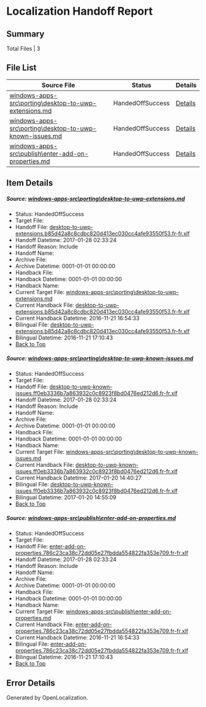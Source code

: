 # <a name='report-top'></a> Localization Handoff Report

## Summary
 Total Files | 3

## File List
 Source File | Status | Details 
 ----------- | ------ | ------- 
 [windows-apps-src\porting\desktop-to-uwp-extensions.md](https://cpubwin.visualstudio.com/windows-uwp/_git/windows-uwp/commit/da14269cf4c1301a70c10207737edf2a8f945873?path=windows-apps-src%2Fporting%2Fdesktop-to-uwp-extensions.md&_a=contents) | HandedOffSuccess | [Details](#07c9763c4b112909d0daf29d09e12360547a3bbc4642)
 [windows-apps-src\porting\desktop-to-uwp-known-issues.md](https://cpubwin.visualstudio.com/windows-uwp/_git/windows-uwp/commit/7185f7361ffac3cf92c37ed0dda47aaf5e1f6ab2?path=windows-apps-src%2Fporting%2Fdesktop-to-uwp-known-issues.md&_a=contents) | HandedOffSuccess | [Details](#1f0a987ce13493db51bf1d16322e4eb6f47d818d4643)
 [windows-apps-src\publish\enter-add-on-properties.md](https://cpubwin.visualstudio.com/windows-uwp/_git/windows-uwp/commit/b5e14558cb528a414b2e95e244611956f5578f87?path=windows-apps-src%2Fpublish%2Fenter-add-on-properties.md&_a=contents) | HandedOffSuccess | [Details](#65bb276c4f3bf0c4582e02ac812687eb7bcb0b494819)

## Item Details
##### <a name='07c9763c4b112909d0daf29d09e12360547a3bbc4642'></a> Source: [windows-apps-src\porting\desktop-to-uwp-extensions.md](https://cpubwin.visualstudio.com/windows-uwp/_git/windows-uwp/commit/da14269cf4c1301a70c10207737edf2a8f945873?path=windows-apps-src%2Fporting%2Fdesktop-to-uwp-extensions.md&_a=contents)
* Status: HandedOffSuccess
* Target File: 
* Handoff File: [desktop-to-uwp-extensions.b85d42a8c8cdbc820d413ec030cc4afe93550f53.fr-fr.xlf](https://cpubwin.visualstudio.com/windows-uwp/_git/WDCLib.handoff/commit/980af3632f1e9f11c5331b3d8375c8a87d5bf331?path=ol-handoff%2Fcpubwin%2Fwindows-uwp.fr-fr%2Fmaster%2Fdesktop-to-uwp-extensions.b85d42a8c8cdbc820d413ec030cc4afe93550f53.fr-fr.xlf&_a=contents)
* Handoff Datetime: 2017-01-28 02:33:24
* Handoff Reason: Include
* Handoff Name: 
* Archive File: 
* Archive Datetime: 0001-01-01 00:00:00
* Handback File: 
* Handback Datetime: 0001-01-01 00:00:00
* Handback Name: 
* Current Target File: [windows-apps-src\porting\desktop-to-uwp-extensions.md](https://cpubwin.visualstudio.com/windows-uwp/_git/windows-uwp.fr-fr/commit/b499722b387bb5bf9961078746547751e280aace?path=windows-apps-src%2Fporting%2Fdesktop-to-uwp-extensions.md&_a=contents)
* Current Handback File: [desktop-to-uwp-extensions.b85d42a8c8cdbc820d413ec030cc4afe93550f53.fr-fr.xlf](https://cpubwin.visualstudio.com/windows-uwp/_git/WDCLib.handback/commit/a2b58f321961fe8e5a80c86cd6d53f983c3d6f0e?path=ol-handback%2Fcpubwin%2Fwindows-uwp.fr-fr%2Fmaster%2Fdesktop-to-uwp-extensions.b85d42a8c8cdbc820d413ec030cc4afe93550f53.fr-fr.xlf&_a=contents)
* Current Handback Datetime: 2016-11-21 16:54:33
* Bilingual File: [desktop-to-uwp-extensions.b85d42a8c8cdbc820d413ec030cc4afe93550f53.fr-fr.xlf](https://cpubwin.visualstudio.com/windows-uwp/_git/WDCLib.handback/commit/a2b58f321961fe8e5a80c86cd6d53f983c3d6f0e?path=ol-handback%2Fcpubwin%2Fwindows-uwp.fr-fr%2Fmaster%2Fdesktop-to-uwp-extensions.b85d42a8c8cdbc820d413ec030cc4afe93550f53.fr-fr.xlf&_a=contents)
* Bilingual Datetime: 2016-11-21 17:10:43
* [Back to Top](#report-top)

##### <a name='1f0a987ce13493db51bf1d16322e4eb6f47d818d4643'></a> Source: [windows-apps-src\porting\desktop-to-uwp-known-issues.md](https://cpubwin.visualstudio.com/windows-uwp/_git/windows-uwp/commit/7185f7361ffac3cf92c37ed0dda47aaf5e1f6ab2?path=windows-apps-src%2Fporting%2Fdesktop-to-uwp-known-issues.md&_a=contents)
* Status: HandedOffSuccess
* Target File: 
* Handoff File: [desktop-to-uwp-known-issues.ff0eb3336b7a863932c0c8923f8bd0476ed212d6.fr-fr.xlf](https://cpubwin.visualstudio.com/windows-uwp/_git/WDCLib.handoff/commit/980af3632f1e9f11c5331b3d8375c8a87d5bf331?path=ol-handoff%2Fcpubwin%2Fwindows-uwp.fr-fr%2Fmaster%2Fdesktop-to-uwp-known-issues.ff0eb3336b7a863932c0c8923f8bd0476ed212d6.fr-fr.xlf&_a=contents)
* Handoff Datetime: 2017-01-28 02:33:24
* Handoff Reason: Include
* Handoff Name: 
* Archive File: 
* Archive Datetime: 0001-01-01 00:00:00
* Handback File: 
* Handback Datetime: 0001-01-01 00:00:00
* Handback Name: 
* Current Target File: [windows-apps-src\porting\desktop-to-uwp-known-issues.md](https://cpubwin.visualstudio.com/windows-uwp/_git/windows-uwp.fr-fr/commit/f65a0178c7caffc8c106bec649216bb53dba5c89?path=windows-apps-src%2Fporting%2Fdesktop-to-uwp-known-issues.md&_a=contents)
* Current Handback File: [desktop-to-uwp-known-issues.ff0eb3336b7a863932c0c8923f8bd0476ed212d6.fr-fr.xlf](https://cpubwin.visualstudio.com/windows-uwp/_git/WDCLib.handback/commit/59c30e2a801c773453fcb7d8ede42e8a5cf80cf1?path=ol-handback%2Fcpubwin%2Fwindows-uwp.fr-fr%2Fmaster%2Fdesktop-to-uwp-known-issues.ff0eb3336b7a863932c0c8923f8bd0476ed212d6.fr-fr.xlf&_a=contents)
* Current Handback Datetime: 2017-01-20 14:40:27
* Bilingual File: [desktop-to-uwp-known-issues.ff0eb3336b7a863932c0c8923f8bd0476ed212d6.fr-fr.xlf](https://cpubwin.visualstudio.com/windows-uwp/_git/WDCLib.handback/commit/59c30e2a801c773453fcb7d8ede42e8a5cf80cf1?path=ol-handback%2Fcpubwin%2Fwindows-uwp.fr-fr%2Fmaster%2Fdesktop-to-uwp-known-issues.ff0eb3336b7a863932c0c8923f8bd0476ed212d6.fr-fr.xlf&_a=contents)
* Bilingual Datetime: 2017-01-20 14:55:09
* [Back to Top](#report-top)

##### <a name='65bb276c4f3bf0c4582e02ac812687eb7bcb0b494819'></a> Source: [windows-apps-src\publish\enter-add-on-properties.md](https://cpubwin.visualstudio.com/windows-uwp/_git/windows-uwp/commit/b5e14558cb528a414b2e95e244611956f5578f87?path=windows-apps-src%2Fpublish%2Fenter-add-on-properties.md&_a=contents)
* Status: HandedOffSuccess
* Target File: 
* Handoff File: [enter-add-on-properties.786c23ca38c72dd05e27fbdda554822fa353e709.fr-fr.xlf](https://cpubwin.visualstudio.com/windows-uwp/_git/WDCLib.handoff/commit/980af3632f1e9f11c5331b3d8375c8a87d5bf331?path=ol-handoff%2Fcpubwin%2Fwindows-uwp.fr-fr%2Fmaster%2Fenter-add-on-properties.786c23ca38c72dd05e27fbdda554822fa353e709.fr-fr.xlf&_a=contents)
* Handoff Datetime: 2017-01-28 02:33:24
* Handoff Reason: Include
* Handoff Name: 
* Archive File: 
* Archive Datetime: 0001-01-01 00:00:00
* Handback File: 
* Handback Datetime: 0001-01-01 00:00:00
* Handback Name: 
* Current Target File: [windows-apps-src\publish\enter-add-on-properties.md](https://cpubwin.visualstudio.com/windows-uwp/_git/windows-uwp.fr-fr/commit/b499722b387bb5bf9961078746547751e280aace?path=windows-apps-src%2Fpublish%2Fenter-add-on-properties.md&_a=contents)
* Current Handback File: [enter-add-on-properties.786c23ca38c72dd05e27fbdda554822fa353e709.fr-fr.xlf](https://cpubwin.visualstudio.com/windows-uwp/_git/WDCLib.handback/commit/a2b58f321961fe8e5a80c86cd6d53f983c3d6f0e?path=ol-handback%2Fcpubwin%2Fwindows-uwp.fr-fr%2Fmaster%2Fenter-add-on-properties.786c23ca38c72dd05e27fbdda554822fa353e709.fr-fr.xlf&_a=contents)
* Current Handback Datetime: 2016-11-21 16:54:33
* Bilingual File: [enter-add-on-properties.786c23ca38c72dd05e27fbdda554822fa353e709.fr-fr.xlf](https://cpubwin.visualstudio.com/windows-uwp/_git/WDCLib.handback/commit/a2b58f321961fe8e5a80c86cd6d53f983c3d6f0e?path=ol-handback%2Fcpubwin%2Fwindows-uwp.fr-fr%2Fmaster%2Fenter-add-on-properties.786c23ca38c72dd05e27fbdda554822fa353e709.fr-fr.xlf&_a=contents)
* Bilingual Datetime: 2016-11-21 17:10:43
* [Back to Top](#report-top)


## Error Details

Generated by OpenLocalization.
